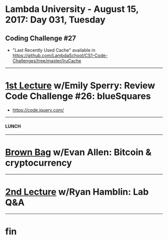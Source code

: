 # Lambda University - August 15, 2017: Day 031, Tuesday
## Coding Challenge #27
- "Last Recently Used Cache" available in https://github.com/LambdaSchool/CS1-Code-Challenges/tree/master/lruCache
***
# [1st Lecture](https://youtu.be/9EGlhs1BISo) w/Emily Sperry: Review Code Challenge #26: blueSquares
- https://code.jquery.com/

***
#### LUNCH
***
# [Brown Bag](https://youtu.be/6FJwJcpfdfg) w/Evan Allen: Bitcoin & cryptocurrency
***
# [2nd Lecture](https://youtu.be/jHmyGWLguv8) w/Ryan Hamblin: Lab Q&A
***
# fin
